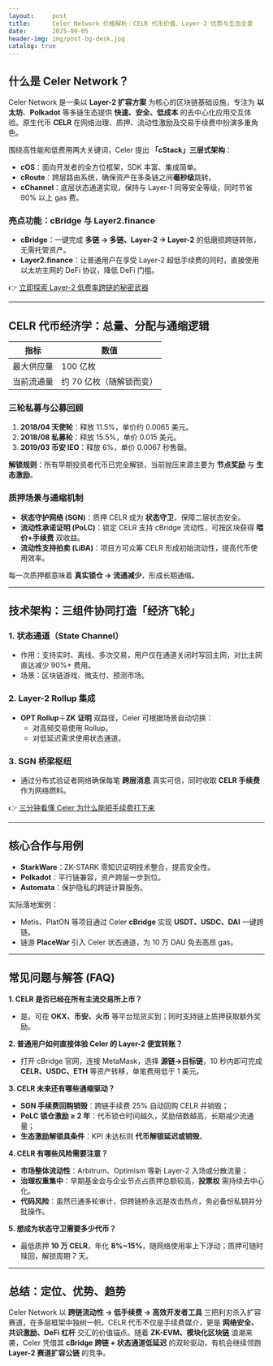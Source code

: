 ```yaml
---
layout:     post
title:      Celer Network 价格解析：CELR 代币价值、Layer-2 优势与生态全景
date:       2025-09-05
header-img: img/post-bg-desk.jpg
catalog: true
---
```


## 什么是 Celer Network？

Celer Network 是一条以 **Layer-2 扩容方案** 为核心的区块链基础设施，专注为 **以太坊**、**Polkadot** 等多链生态提供 **快速、安全、低成本** 的去中心化应用交互体验。原生代币 **CELR** 在网络治理、质押、流动性激励及交易手续费中扮演多重角色。

围绕高性能和低费用两大关键词，Celer 提出 **「cStack」三层式架构**：

- **cOS**：面向开发者的全方位框架，SDK 丰富、集成简单。  
- **cRoute**：跨层路由系统，确保资产在多条链之间**毫秒级**跳转。  
- **cChannel**：底层状态通道实现，保持与 Layer-1 同等安全等级，同时节省 90% 以上 gas 费。

### 亮点功能：cBridge 与 Layer2.finance

- **cBridge**：一键完成 **多链 → 多链、Layer-2 → Layer-2** 的低磨损跨链转账，无需托管资产。  
- **Layer2.finance**：让普通用户在享受 Layer-2 超低手续费的同时，直接使用以太坊主网的 DeFi 协议，降低 DeFi 门槛。

👉 [立即探索 Layer-2 低费率跨链的秘密武器](https://okxdog.com/)

---

## CELR 代币经济学：总量、分配与通缩逻辑

| 指标         | 数值             |
|--------------|------------------|
| 最大供应量   | 100 亿枚         |
| 当前流通量   | 约 70 亿枚（随解锁而变） |

### 三轮私募与公募回顾

1. **2018/04 天使轮**：释放 11.5%，单价约 0.0065 美元。  
2. **2018/08 私募轮**：释放 15.5%，单价 0.015 美元。  
3. **2019/03 币安 IEO**：释放 6%，单价 0.0067 秒售罄。

**解锁规则**：所有早期投资者代币已完全解锁，当前抛压来源主要为 **节点奖励** 与 **生态激励**。

### 质押场景与通缩机制

- **状态守护网络 (SGN)**：质押 CELR 成为 **状态守卫**，保障二层状态安全。  
- **流动性承诺证明 (PoLC)**：锁定 CELR 支持 cBridge 流动性，可按区块获得 **喂价+手续费** 双收益。  
- **流动性支持拍卖 (LiBA)**：项目方可众筹 CELR 形成初始流动性，提高代币使用效率。  

每一次质押都意味着 **真实锁仓 → 流通减少**，形成长期通缩。

---

## 技术架构：三组件协同打造「经济飞轮」

### 1. 状态通道（State Channel）
- 作用：支持实时、离线、多次交易，用户仅在通道关闭时写回主网，对比主网直达减少 90%+ 费用。  
- 场景：区块链游戏、微支付、预测市场。

### 2. Layer-2 Rollup 集成
- **OPT Rollup**＋**ZK 证明** 双路径，Celer 可根据场景自动切换：  
  - 对高频交易使用 Rollup。  
  - 对低延迟需求使用状态通道。  

### 3. SGN 桥梁枢纽
- 通过分布式验证者网络确保每笔 **跨层消息** 真实可信，同时收取 **CELR 手续费** 作为网络燃料。

👉 [三分钟看懂 Celer 为什么能把手续费打下来](https://okxdog.com/)

---

## 核心合作与用例

- **StarkWare**：ZK-STARK 零知识证明技术整合，提高安全性。  
- **Polkadot**：平行链兼容，资产跨层一步到位。  
- **Automata**：保护隐私的跨链计算服务。  

实际落地案例：  
- Metis、PlatON 等项目通过 Celer **cBridge** 实现 **USDT、USDC、DAI** 一键跨链。  
- 链游 **PlaceWar** 引入 Celer 状态通道，为 10 万 DAU 免去高昂 gas。

---

## 常见问题与解答 (FAQ)

**1. CELR 是否已经在所有主流交易所上市？**  
- 是。可在 **OKX、币安、火币** 等平台现货买到；同时支持链上质押获取额外奖励。

**2. 普通用户如何直接体验 Celer 的 Layer-2 便宜转账？**  
- 打开 cBridge 官网，连接 MetaMask，选择 **源链→目标链**，10 秒内即可完成 **CELR、USDC、ETH** 等资产转移，单笔费用低于 1 美元。

**3. CELR 未来还有哪些通缩驱动？**  
- **SGN 手续费回购销毁**：跨链手续费 25% 自动回购 CELR 并销毁；  
- **PoLC 锁仓激励 ≥ 2 年**：代币锁仓时间越久，奖励倍数越高，长期减少流通量；  
- **生态激励解锁具条件**：KPI 未达标则 **代币解锁延迟或销毁**。

**4. CELR 有哪些风险需要注意？**  
- **市场整体流动性**：Arbitrum、Optimism 等新 Layer-2 入场或分散流量；  
- **治理权重集中**：早期基金会与企业节点占质押总额较高，**投票权** 需持续去中心化。  
- **代码风险**：虽然已通多轮审计，但跨链桥永远是攻击热点，务必备份私钥并分批操作。

**5. 想成为状态守卫需要多少代币？**  
- 最低质押 **10 万 CELR**，年化 **8%~15%**，随网络使用率上下浮动；质押可随时赎回，解锁周期 7 天。

---

## 总结：定位、优势、趋势

Celer Network 以 **跨链流动性 → 低手续费 → 高效开发者工具** 三把利刃杀入扩容赛道，在多层框架中独树一帜。CELR 代币不仅是手续费媒介，更是 **网络安全、共识激励、DeFi 杠杆** 交汇的价值锚点。随着 **ZK-EVM、模块化区块链** 浪潮来袭，Celer 凭借其 **cBridge 跨链 + 状态通道低延迟** 的双轮驱动，有机会继续领跑 **Layer-2 赛道扩容公链** 的竞争。
